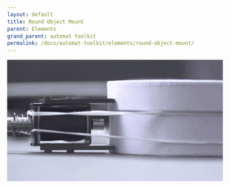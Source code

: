 ```yaml
---
layout: default
title: Round Object Mount
parent: Elements
grand_parent: automat toolkit
permalink: /docs/automat-toolkit/elements/round-object-mount/
---
```


![automat toolkit round object mount](../../images/dada_roundobjectmount.gif)